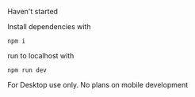 Haven't started 

Install dependencies with

`npm i`

run to localhost with 

`npm run dev`

For Desktop use only. No plans on mobile development
